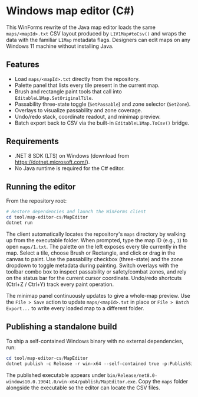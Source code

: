 # Windows map editor (C#)

This WinForms rewrite of the Java map editor loads the same `maps/<mapId>.txt`
CSV layout produced by `L1V1Map#toCsv()` and wraps the data with the familiar
`L1Map` metadata flags. Designers can edit maps on any Windows 11 machine
without installing Java.

## Features

- Load `maps/<mapId>.txt` directly from the repository.
- Palette panel that lists every tile present in the current map.
- Brush and rectangle paint tools that call into `EditableL1Map.SetOriginalTile`.
- Passability three-state toggle (`SetPassable`) and zone selector (`SetZone`).
- Overlays to visualize passability and zone coverage.
- Undo/redo stack, coordinate readout, and minimap preview.
- Batch export back to CSV via the built-in `EditableL1Map.ToCsv()` bridge.

## Requirements

- .NET 8 SDK (LTS) on Windows (download from https://dotnet.microsoft.com/).
- No Java runtime is required for the C# editor.

## Running the editor

From the repository root:

```powershell
# Restore dependencies and launch the WinForms client
cd tool/map-editor-cs/MapEditor
dotnet run
```

The client automatically locates the repository's `maps` directory by walking up
from the executable folder. When prompted, type the
map ID (e.g., `1`) to open `maps/1.txt`. The palette on the left exposes every
tile currently in the map. Select a tile, choose Brush or Rectangle, and click
or drag in the canvas to paint. Use the passability checkbox (three-state) and
the zone dropdown to toggle metadata during painting. Switch overlays with the
toolbar combo box to inspect passability or safety/combat zones, and rely on the
status bar for the current cursor coordinate. Undo/redo shortcuts (Ctrl+Z /
Ctrl+Y) track every paint operation.

The minimap panel continuously updates to give a whole-map preview. Use the
`File > Save` action to update `maps/<mapId>.txt` in place or `File > Batch
Export...` to write every loaded map to a different folder.

## Publishing a standalone build

To ship a self-contained Windows binary with no external dependencies, run:

```powershell
cd tool/map-editor-cs/MapEditor
dotnet publish -c Release -r win-x64 --self-contained true -p:PublishSingleFile=true
```

The published executable appears under
`bin/Release/net8.0-windows10.0.19041.0/win-x64/publish/MapEditor.exe`. Copy the `maps`
folder alongside the executable so the editor can locate the CSV files.
